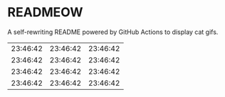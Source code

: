 # READMEOW

A self-rewriting README powered by GitHub Actions to display cat gifs.

<table>
<tr>
	<td>23:46:42</td><td>23:46:42</td><td>23:46:42</td>
</tr>
<tr>
	<td>23:46:42</td><td>23:46:42</td><td>23:46:42</td>
</tr>
<tr>
	<td>23:46:42</td><td>23:46:42</td><td>23:46:42</td>
</tr>
<tr>
	<td>23:46:42</td><td>23:46:42</td><td>23:46:42</td>
</tr>
</table>